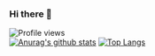 ### Hi there 👋

![Profile views](https://gpvc.arturio.dev/fatihis)
</br>
[![Anurag's github stats](https://github-readme-stats.vercel.app/api?username=fatihis&theme=merko)](https://github.com/anuraghazra/github-readme-stats)
[![Top Langs](https://github-readme-stats.vercel.app/api/top-langs/?username=fatihis)](https://github.com/anuraghazra/github-readme-stats)
